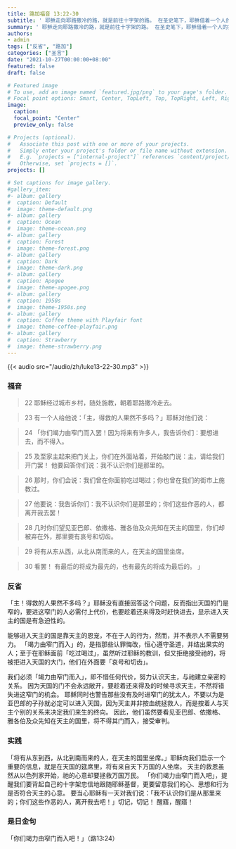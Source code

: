 ```yaml
---
title: 路加福音 13:22-30
subtitle: ' 耶稣走向耶路撒冷的路，就是前往十字架的路。 在圣史笔下，耶稣借着一个人的提问集中讲论福音的聚焦之处：基督徒如何能得救？ 将来谁能出席天国的盛宴？  「得救」与「竭力进窄门」有着直接的关系。  「竭力」一词，暗示基督徒应尽的责任，也表明我们应当殷勤侍主。 圣教宗若望二十三世曾说过类似的话：至少在今天我要尝试使自己的行为表现良好，适当地穿着，优雅地谈话，态度宽容和蔼，富于同情心，不挑剔批判，在未改变自身之前不去改变他人！ 至少在今天，我要尝试花十分钟读圣书，因为我的灵魂是如此地需要！ 那么，我呢？'
summary: ' 耶稣走向耶路撒冷的路，就是前往十字架的路。 在圣史笔下，耶稣借着一个人的提问集中讲论福音的聚焦之处：基督徒如何能得救？ 将来谁能出席天国的盛宴？  「得救」与「竭力进窄门」有着直接的关系。  「竭力」一词，暗示基督徒应尽的责任，也表明我们应当殷勤侍主。 圣教宗若望二十三世曾说过类似的话：至少在今天我要尝试使自己的行为表现良好，适当地穿着，优雅地谈话，态度宽容和蔼，富于同情心，不挑剔批判，在未改变自身之前不去改变他人！ 至少在今天，我要尝试花十分钟读圣书，因为我的灵魂是如此地需要！ 那么，我呢？'
authors:
- admin
tags: ["反省", "路加"]
categories: ["圣言"]
date: "2021-10-27T00:00:00+08:00"
featured: false
draft: false

# Featured image
# To use, add an image named `featured.jpg/png` to your page's folder.
# Focal point options: Smart, Center, TopLeft, Top, TopRight, Left, Right, BottomLeft, Bottom, BottomRight
image:
  caption:
  focal_point: "Center"
  preview_only: false

# Projects (optional).
#   Associate this post with one or more of your projects.
#   Simply enter your project's folder or file name without extension.
#   E.g. `projects = ["internal-project"]` references `content/project/deep-learning/index.md`.
#   Otherwise, set `projects = []`.
projects: []

# Set captions for image gallery.
#gallery_item:
#- album: gallery
#  caption: Default
#  image: theme-default.png
#- album: gallery
#  caption: Ocean
#  image: theme-ocean.png
#- album: gallery
#  caption: Forest
#  image: theme-forest.png
#- album: gallery
#  caption: Dark
#  image: theme-dark.png
#- album: gallery
#  caption: Apogee
#  image: theme-apogee.png
#- album: gallery
#  caption: 1950s
#  image: theme-1950s.png
#- album: gallery
#  caption: Coffee theme with Playfair font
#  image: theme-coffee-playfair.png
#- album: gallery
#  caption: Strawberry
#  image: theme-strawberry.png
---
```


{{< audio src="/audio/zh/luke13-22-30.mp3" >}}

### 福音
> 22 耶稣经过城市乡村，随处施教，朝着耶路撒冷走去。

> 23 有一个人给他说：「主，得救的人果然不多吗？」耶稣对他们说：

> 24 「你们竭力由窄门而入罢！因为将来有许多人，我告诉你们：要想进去，而不得入。

> 25 及至家主起来把门关上，你们在外面站着，开始敲门说：主，请给我们开门罢！ 他要回答你们说：我不认识你们是那里的。

> 26 那时，你们会说：我们曾在你面前吃过喝过；你也曾在我们的街市上施教过。

> 27 他要说：我告诉你们：我不认识你们是那里的；你们这些作恶的人，都离开我去罢！

> 28 几时你们望见亚巴郎、依撒格、雅各伯及众先知在天主的国里，你们却被弃在外，那里要有哀号和切齿。

> 29 将有从东从西，从北从南而来的人，在天主的国里坐席。

> 30 看罢！ 有最后的将成为最先的，也有最先的将成为最后的。  」

### 反省
「主！得救的人果然不多吗？」耶稣没有直接回答这个问题，反而指出天国的门是窄的，要进这窄门的人必需付上代价，也要趁着还来得及时赶快进去，显示进入天主的国是有急迫性的。

能够进入天主的国是靠天主的恩宠，不在于人的行为，然而，并不表示人不需要努力。  「竭力由窄门而入」的，是指那些认罪悔改，恒心遵守圣道，并结出果实的人；至于在耶稣面前「吃过喝过」，虽然听过耶稣的教训，但又拒绝接受祂的，将被拒进入天国的大门，他们在外面要「哀号和切齿」。

我们必须「竭力由窄门而入」，即不惜任何代价，努力认识天主，与祂建立亲密的关系。 因为天国的门不会永远敞开，要趁着还来得及的时候寻求天主，不然将错失进这窄门的机会。 耶稣同时也警告那些没有及时进窄门的犹太人，不要以为是亚巴郎的子孙就必定可以进入天国，因为天主并非按血统拯救人，而是按着人与天主个别的关系来决定我们来生的终向。 因此，他们虽然要看见亚巴郎、依撒格、雅各伯及众先知在天主的国里，将不得其门而入，接受审判。

### 实践
「将有从东到西，从北到南而来的人，在天主的国里坐席。」耶稣向我们启示一个重要的信息，就是在天国的筵席里，将有来自天下万国的人坐席。 天主的救恩虽然从以色列家开始，祂的心意却要拯救万国万民。  「你们竭力由窄门而入吧」，提醒我们要背起自己的十字架忠信地跟随耶稣基督，更要留意我们的心、思想和行为是否符合天主的心意。 要当心耶稣有一天对我们说：「我不认识你们是从那里来的；你们这些作恶的人，离开我去吧！」切记，切记！ 醒寤，醒寤！

### 是日金句
「你们竭力由窄门而入吧！」（路13:24）
